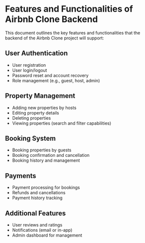 # Features and Functionalities of Airbnb Clone Backend

This document outlines the key features and functionalities that the backend of the Airbnb Clone project will support:

## User Authentication

- User registration
- User login/logout
- Password reset and account recovery
- Role management (e.g., guest, host, admin)

## Property Management

- Adding new properties by hosts
- Editing property details
- Deleting properties
- Viewing properties (search and filter capabilities)

## Booking System

- Booking properties by guests
- Booking confirmation and cancellation
- Booking history and management

## Payments

- Payment processing for bookings
- Refunds and cancellations
- Payment history tracking

## Additional Features

- User reviews and ratings
- Notifications (email or in-app)
- Admin dashboard for management
